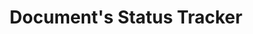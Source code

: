 ---
title: "Document's Status Tracker"
image: '/assets/images/doctracker.webp'
year: 2025
description: 'Web-based application for tracking status of legal document submission in goverment institution'
---